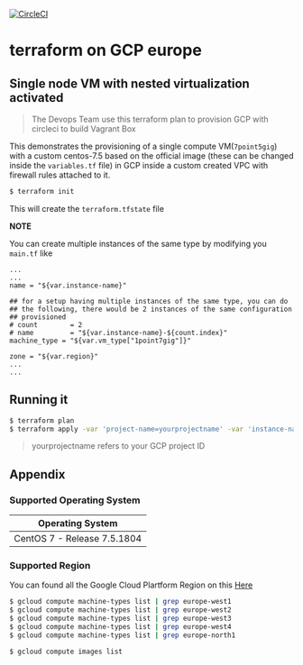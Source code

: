 [![CircleCI](https://circleci.com/gh/actiniumio/terraform-gcp-europe-nested-virt.svg?style=svg)](https://circleci.com/gh/actiniumio/terraform-gcp-europe-nested-virt)

# terraform on GCP europe

## Single node VM with nested virtualization activated

> The Devops Team use this terraform plan to provision GCP with circleci to build Vagrant Box

This demonstrates the provisioning of a single compute VM(`7point5gig`) with a custom centos-7.5 based on the official image (these can be changed inside the `variables.tf` file) in GCP inside a custom created VPC with firewall rules attached to it.

```bash
$ terraform init
```

This will create the `terraform.tfstate` file

**NOTE**

You can create multiple instances of the same type by modifying you `main.tf` like

```hcl
...
...
name = "${var.instance-name}"

## for a setup having multiple instances of the same type, you can do
## the following, there would be 2 instances of the same configuration
## provisioned
# count        = 2
# name         = "${var.instance-name}-${count.index}"
machine_type = "${var.vm_type["1point7gig"]}"

zone = "${var.region}"
...
...
```

## Running it

```bash
$ terraform plan
$ terraform apply -var 'project-name=yourprojectname' -var 'instance-name=actinium-centos7-box'
```
> yourprojectname refers to your GCP project ID

## Appendix

### Supported Operating System

| Operating System            |
| --------------------------- |
| CentOS 7 - Release 7.5.1804 |

### Supported Region

You can found all the Google Cloud Plartform Region on this [Here](https://cloud.google.com/compute/docs/regions-zones/)


```bash
$ gcloud compute machine-types list | grep europe-west1
$ gcloud compute machine-types list | grep europe-west2
$ gcloud compute machine-types list | grep europe-west3
$ gcloud compute machine-types list | grep europe-west4
$ gcloud compute machine-types list | grep europe-north1
```

```bash
$ gcloud compute images list
```
